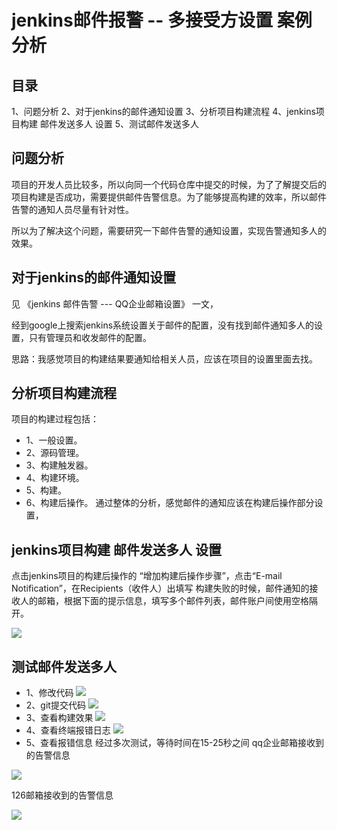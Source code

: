 # jenkins邮件报警 -- 多接受方设置 案例分析
## 目录
  1、问题分析
  2、对于jenkins的邮件通知设置
  3、分析项目构建流程
  4、jenkins项目构建 邮件发送多人 设置
  5、测试邮件发送多人

## 问题分析
项目的开发人员比较多，所以向同一个代码仓库中提交的时候，为了了解提交后的项目构建是否成功，需要提供邮件告警信息。为了能够提高构建的效率，所以邮件告警的通知人员尽量有针对性。

所以为了解决这个问题，需要研究一下邮件告警的通知设置，实现告警通知多人的效果。

## 对于jenkins的邮件通知设置
见 《jenkins 邮件告警  --- QQ企业邮箱设置》 一文，

经到google上搜索jenkins系统设置关于邮件的配置，没有找到邮件通知多人的设置，只有管理员和收发邮件的配置。

思路：我感觉项目的构建结果要通知给相关人员，应该在项目的设置里面去找。

## 分析项目构建流程 
项目的构建过程包括：
* 1、一般设置。
* 2、源码管理。
* 3、构建触发器。
* 4、构建环境。
* 5、构建。
* 6、构建后操作。
通过整体的分析，感觉邮件的通知应该在构建后操作部分设置，

## jenkins项目构建 邮件发送多人 设置

点击jenkins项目的构建后操作的 “增加构建后操作步骤”，点击“E-mail Notification”，在Recipients（收件人）出填写 构建失败的时候，邮件通知的接收人的邮箱，根据下面的提示信息，填写多个邮件列表，邮件账户间使用空格隔开。

![](http://i.imgur.com/sHR9qjH.png)

## 测试邮件发送多人
* 1、修改代码
![](http://i.imgur.com/GDokr56.png)
* 2、git提交代码
![](http://i.imgur.com/aq0eq6c.png)
* 3、查看构建效果
![](http://i.imgur.com/yBGUGL9.png)
* 4、查看终端报错日志
![](http://i.imgur.com/5PCJ4Tt.png)
* 5、查看报错信息
经过多次测试，等待时间在15-25秒之间
qq企业邮箱接收到的告警信息

![](http://i.imgur.com/XUej7rw.png)

126邮箱接收到的告警信息

![](http://i.imgur.com/2w0LaEk.png)
